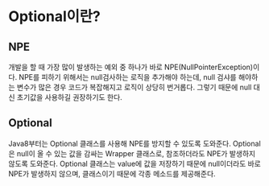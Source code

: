 # Optional이란?
## NPE
개발을 할 때 가장 많이 발생하는 예외 중 하나가 바로 NPE(NullPointerException)이다. NPE를 피하기 위해서는 null검사하는 로직을 추가해야 하는데, null 검샤를 해야하는 변수가 많은 경우 코드가 복잡해지고 로직이 상당히 번거롭다. 그렇기 때문에 null 대신 초기값을 사용하길 권장하기도 한다.

## Optional
Java8부터는 Optional 클래스를 사용해 NPE를 방지할 수 있도록 도와준다. Optional은 null이 올 수 있는 값을 감싸는 Wrapper 클래스로, 참조하더라도 NPE가 발생하지 않도록 도와준다. Optional 클래스는 value에 값을 저장하기 때문에 null이더라도 바로 NPE가 발생하지 않으며, 클래스이기 때문에 각종 메소드를 제공해준다.


